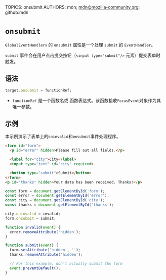 TOPICS: onsubmit
AUTHORS: mdn; mdn@mozilla-community.org; github:mdn

# `onsubmit`

`GlobalEventHandlers` 的 `onsubmit` 属性是一个处理 `submit` 的 `EventHandler`。

`submit` 事件会在用户点击提交按钮（`<input type="submit"/>` 元素）提交表单时触发。

## 语法

```javascript
target.onsubmit = functionRef;
```

- `functionRef` 是一个函数名或 函数表达式。该函数接收`FocusEvent`对象作为其唯一参数。

## 示例

本示例演示了表单上的`oninvalid`和`onsubmit`事件处理程序。

```html
<form id="form">
  <p id="error" hidden>Please fill out all fields.</p>

  <label for="city">City</label>
  <input type="text" id="city" required>

  <button type="submit">Submit</button>
</form>
<p id="thanks" hidden>Your data has been received. Thanks!</p>
```

```javascript
const form = document.getElementById('form');
const error = document.getElementById('error');
const city = document.getElementById('city');
const thanks = document.getElementById('thanks');

city.oninvalid = invalid;
form.onsubmit = submit;

function invalid(event) {
  error.removeAttribute('hidden');
}

function submit(event) {
  form.setAttribute('hidden', '');
  thanks.removeAttribute('hidden');

  // For this example, don't actually submit the form
  event.preventDefault();
}
```
